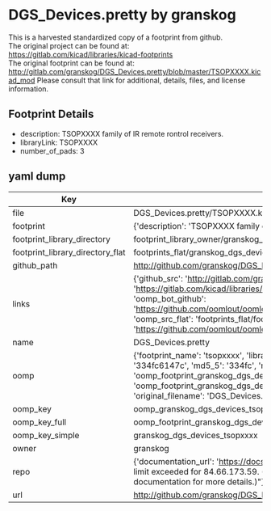 # DGS_Devices.pretty by granskog  
This is a harvested standardized copy of a footprint from github.  
The original project can be found at:  
https://gitlab.com/kicad/libraries/kicad-footprints  
The original footprint can be found at:
http://gitlab.com/granskog/DGS_Devices.pretty/blob/master/TSOPXXXX.kicad_mod
Please consult that link for additional, details, files, and license information.  
## Footprint Details
* description: TSOPXXXX family of IR remote rontrol receivers.  
* libraryLink: TSOPXXXX  
* number_of_pads: 3  
## yaml dump  
| Key | Value |  
| --- | --- |  
| file | DGS_Devices.pretty/TSOPXXXX.kicad_mod |  
| footprint | {'description': 'TSOPXXXX family of IR remote rontrol receivers.', 'libraryLink': 'TSOPXXXX', 'number_of_pads': 3} |  
| footprint_library_directory | footprint_library_owner/granskog_DGS_Devices.pretty |  
| footprint_library_directory_flat | footprints_flat/granskog_dgs_devices_tsopxxxx/working |  
| github_path | http://github.com/granskog/DGS_Devices.pretty/blob/master/TSOPXXXX.kicad_mod |  
| links | {'github_src': 'http://gitlab.com/granskog/DGS_Devices.pretty/blob/master/TSOPXXXX.kicad_mod', 'github_src_repo': 'https://gitlab.com/kicad/libraries/kicad-footprints', 'oomp_bot': 'footprints/granskog_dgs_devices_tsopxxxx/working', 'oomp_bot_github': 'https://github.com/oomlout/oomlout_oomp_footprint_bot/tree/main/footprints/granskog_dgs_devices_tsopxxxx/working', 'oomp_src_flat': 'footprints_flat/footprints_flat/granskog_dgs_devices_tsopxxxx/working', 'oomp_src_flat_github': 'https://github.com/oomlout/oomlout_oomp_footprint_src/tree/main/footprints_flat/granskog_dgs_devices_tsopxxxx/working'} |  
| name | DGS_Devices.pretty |  
| oomp | {'footprint_name': 'tsopxxxx', 'library_name': 'dgs_devices', 'md5': '334fc6147c834c546a63b40f66db05f2', 'md5_10': '334fc6147c', 'md5_5': '334fc', 'md5_6': '334fc6', 'oomp_key': 'oomp_granskog_dgs_devices_tsopxxxx', 'oomp_key_extra': 'oomp_footprint_granskog_dgs_devices_tsopxxxx', 'oomp_key_full': 'oomp_footprint_granskog_dgs_devices_tsopxxxx_334fc6', 'oomp_key_simple': 'granskog_dgs_devices_tsopxxxx', 'original_filename': 'DGS_Devices.pretty/TSOPXXXX.kicad_mod', 'owner_name': 'granskog'} |  
| oomp_key | oomp_granskog_dgs_devices_tsopxxxx |  
| oomp_key_full | oomp_footprint_granskog_dgs_devices_tsopxxxx |  
| oomp_key_simple | granskog_dgs_devices_tsopxxxx |  
| owner | granskog |  
| repo | {'documentation_url': 'https://docs.github.com/rest/overview/resources-in-the-rest-api#rate-limiting', 'message': "API rate limit exceeded for 84.66.173.59. (But here's the good news: Authenticated requests get a higher rate limit. Check out the documentation for more details.)"} |  
| url | http://github.com/granskog/DGS_Devices.pretty |  

